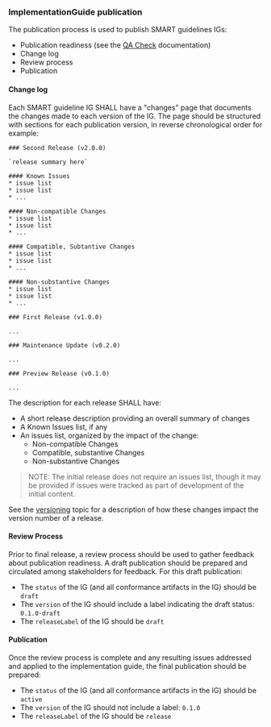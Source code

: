 ### **ImplementationGuide publication**

The publication process is used to publish SMART guidelines IGs:

* Publication readiness (see the [QA Check](qa_check.html) documentation)
* Change log
* Review process
* Publication

#### Change log

Each SMART guideline IG SHALL have a "changes" page that documents the changes made to each version of the IG. The page should be structured with sections for each publication version, in reverse chronological order for example:

```
### Second Release (v2.0.0)

`release summary here`

#### Known Issues
* issue list
* issue list
* ...

#### Non-compatible Changes
* issue list
* issue list
* ...

#### Compatible, Subtantive Changes
* issue list
* issue list
* ...

#### Non-substantive Changes
* issue list
* issue list
* ...

### First Release (v1.0.0)

...

### Maintenance Update (v0.2.0)

...

### Preview Release (v0.1.0)

...
```

The description for each release SHALL have:

* A short release description providing an overall summary of changes
* A Known Issues list, if any
* An issues list, organized by the impact of the change:
    * Non-compatible Changes
    * Compatible, substantive Changes
    * Non-substantive Changes

> NOTE: The initial release does not require an issues list, though it may be provided if issues were tracked as part of development of the initial content.

See the [versioning](versioning.html) topic for a description of how these changes impact the version number of a release.

#### Review Process

Prior to final release, a review process should be used to gather feedback about publication readiness. A draft publication should be prepared and circulated among stakeholders for feedback. For this draft publication:

* The `status` of the IG (and all conformance artifacts in the IG) should be `draft`
* The `version` of the IG should include a label indicating the draft status: `0.1.0-draft`
* The `releaseLabel` of the IG should be `draft`

#### Publication

Once the review process is complete and any resulting issues addressed and applied to the implementation guide, the final publication should be prepared:

* The `status` of the IG (and all conformance artifacts in the IG) should be `active`
* The `version` of the IG should not include a label: `0.1.0`
* The `releaseLabel` of the IG should be `release`

